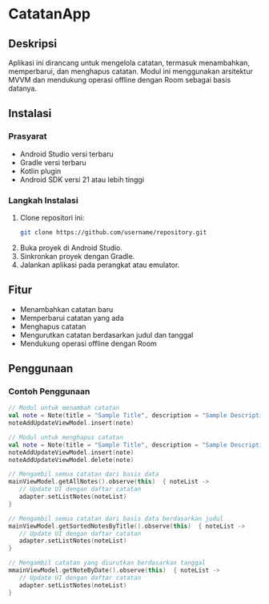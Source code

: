 # CatatanApp

## Deskripsi
Aplikasi ini dirancang untuk mengelola catatan, termasuk menambahkan, memperbarui, dan menghapus catatan. Modul ini 
menggunakan arsitektur MVVM dan mendukung operasi offline dengan Room sebagai basis datanya.

## Instalasi
### Prasyarat
- Android Studio versi terbaru
- Gradle versi terbaru
- Kotlin plugin
- Android SDK versi 21 atau lebih tinggi

### Langkah Instalasi
1. Clone repositori ini:
    ```bash
    git clone https://github.com/username/repository.git
    ```
2. Buka proyek di Android Studio.
3. Sinkronkan proyek dengan Gradle.
4. Jalankan aplikasi pada perangkat atau emulator.

## Fitur
- Menambahkan catatan baru
- Memperbarui catatan yang ada
- Menghapus catatan
- Mengurutkan catatan berdasarkan judul dan tanggal
- Mendukung operasi offline dengan Room

## Penggunaan
### Contoh Penggunaan
```kotlin
// Modul untuk menambah catatan
val note = Note(title = "Sample Title", description = "Sample Description")
noteAddUpdateViewModel.insert(note)

// Modul untuk menghapus catatan
val note = Note(title = "Sample Title", description = "Sample Description")
noteAddUpdateViewModel.insert(note)
noteAddUpdateViewModel.delete(note)

// Mengambil semua catatan dari basis data
mainViewModel.getAllNotes().observe(this)  { noteList -> 
   // Update UI dengan daftar catatan
   adapter.setListNotes(noteList) 
}

// Mengambil semua catatan dari basis data berdasarkan judul
mainViewModel.getSortedNotesByTitle().observe(this)  { noteList -> 
   // Update UI dengan daftar catatan
   adapter.setListNotes(noteList) 
}

// Mengambil catatan yang diurutkan berdasarkan tanggal
mmainViewModel.getNoteByDate().observe(this)  { noteList -> 
   // Update UI dengan daftar catatan
   adapter.setListNotes(noteList) 
}

